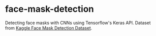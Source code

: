 # face-mask-detection
Detecting face masks with CNNs using Tensorflow's Keras API. Dataset from [Kaggle Face Mask Detection Dataset](https://www.kaggle.com/wobotintelligence/face-mask-detection-dataset).
